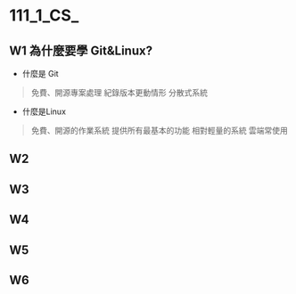 # **111_1_CS_**
## W1 為什麼要學 Git&Linux?
+ 什麼是 Git
> 免費、開源專案處理
> 紀錄版本更動情形
> 分散式系統
+ 什麼是Linux
> 免費、開源的作業系統
> 提供所有最基本的功能
> 相對輕量的系統
> 雲端常使用
## W2

## W3

## W4

## W5

## W6
